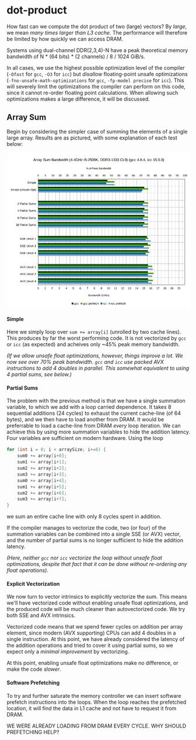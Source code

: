 # dot-product

How fast can we compute the dot product of two (large) vectors? By *large*, we mean *many times larger than L3 cache*. The performance will therefore be limited by how quickly we can access DRAM.

Systems using dual-channel DDR(2,3,4)-N have a peak theoretical memory bandwidth of N * (64 bits) * (2 channels) / 8 / 1024 GiB/s.

In all cases, we use the highest possible optimization level of the compiler (`-Ofast` for `gcc`, `-O3` for `icc`) but *disallow* floating-point unsafe optimizations (`-fno-unsafe-math-optimizations` for `gcc`, `-fp-model precise` for `icc`). This will severely limit the optimizations the compiler can perform on this code, since it cannot re-order floating point calculations. When allowing such optimizations makes a large difference, it will be discussed.




## Array Sum
Begin by considering the simpler case of summing the elements of a single large array. Results are as pictured, with some explanation of each test below:

![desktop](img/desktop.png)



#### Simple
Here we simply loop over `sum += array[i]` (unrolled by two cache lines). This produces by far the worst performing code. It is not vectorized by `gcc` or `icc` (as expected) and acheives only ~45% peak memory bandwidth.

*(If we allow unsafe float optimizations, however, things improve a lot. We now see over 70% peak bandwidth. `gcc` and `icc` use packed AVX instructions to add 4 doubles in parallel. This somewhat equivalent to using 4 partial sums, see below.)*




#### Partial Sums
The problem with the previous method is that we have a single summation variable, to which we add with a loop carried dependence. It takes 8 sequential additions (24 cycles) to exhaust the current cache-line (of 64 bytes), and we then have to load another from DRAM. It would be preferrable to load a cache-line from DRAM *every* loop iteration. We can achieve this by using more summation variables to hide the addition latency. Four variables are sufficient on modern hardware. Using the loop
```c
for (int i = 0; i < arraySize; i+=8) {
	sum0 += array[i+0];
	sum1 += array[i+1];
	sum2 += array[i+2];
	sum3 += array[i+3];
	sum0 += array[i+4];
	sum1 += array[i+5];
	sum2 += array[i+6];
	sum3 += array[i+7];
}
```
we sum an entire cache line with only 8 cycles spent in addition.

If the compiler manages to vectorize the code, two (or four) of the summation variables can be combined into a single SSE (or AVX) vector, and the number of partial sums is no longer sufficient to hide the addition latency.

*(Here, neither `gcc` nor `icc` vectorize the loop without unsafe float optimizations, despite that fact that it can be done without re-ordering any float operations).*



#### Explicit Vectorization
We now turn to vector intrinsics to explicitly vectorize the sum. This means we'll have vectorized code without enabling unsafe float optimizations, and the produced code will be much cleaner than autovectorized code. We try both SSE and AVX intrinsics.

Vectorized code means that we spend fewer cycles on addition per array element, since modern (AVX supporting) CPUs can add 4 doubles in a single instruction. At this point, we have already considered the latency of the addition operations and tried to cover it using partial sums, so we expect only a *minimal improvement* by vectorizing.

At this point, enabling unsafe float optimizations make no difference, or make the code *slower*.



#### Software Prefetching
To try and further saturate the memory controller we can insert software prefetch instructions into the loops. When the loop reaches the prefetched location, it will find the data in L1 cache and not have to request it from DRAM.

WE WERE ALREADY LOADING FROM DRAM EVERY CYCLE. WHY SHOULD PREFETCHING HELP?





